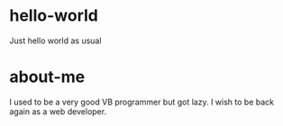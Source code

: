 # hello-world
Just hello world as usual

# about-me
I used to be a very good VB programmer but got lazy.
I wish to be back again as a web developer.